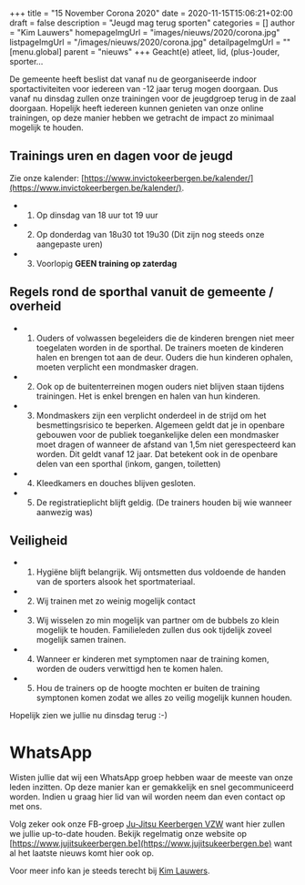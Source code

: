+++
title = "15 November Corona 2020"
date = 2020-11-15T15:06:21+02:00
draft = false
description = "Jeugd mag terug sporten"
categories = []
author = "Kim Lauwers"
homepageImgUrl = "images/nieuws/2020/corona.jpg"
listpageImgUrl = "/images/nieuws/2020/corona.jpg"
detailpageImgUrl = ""
[menu.global]
    parent = "nieuws"
+++
Geacht(e) atleet, lid, (plus-)ouder, sporter…

De gemeente heeft beslist dat vanaf nu de georganiseerde indoor sportactiviteiten voor iedereen van -12 jaar terug mogen doorgaan.
Dus vanaf nu dinsdag zullen onze trainingen voor de jeugdgroep terug in de zaal doorgaan.
Hopelijk heeft iedereen kunnen genieten van onze online trainingen, op deze manier hebben we getracht de impact zo minimaal mogelijk te houden.

## Trainings uren en dagen voor de jeugd
Zie onze kalender: [https://www.invictokeerbergen.be/kalender/](https://www.invictokeerbergen.be/kalender/).

* 1) Op dinsdag van 18 uur tot 19 uur
* 2) Op donderdag van 18u30 tot 19u30 (Dit zijn nog steeds onze aangepaste uren)
* 3) Voorlopig **GEEN training op zaterdag**

## Regels rond de sporthal vanuit de gemeente / overheid

* 1) Ouders of volwassen begeleiders die de kinderen brengen niet meer toegelaten worden in de sporthal. De trainers moeten de kinderen halen en brengen tot aan de deur. Ouders die hun kinderen ophalen, moeten verplicht een mondmasker dragen.
* 2) Ook op de buitenterreinen mogen ouders niet blijven staan tijdens trainingen. Het is enkel brengen en halen van hun kinderen.
* 3) Mondmaskers zijn een verplicht onderdeel in de strijd om het besmettingsrisico te beperken. Algemeen geldt dat je in openbare gebouwen voor de publiek toegankelijke delen een mondmasker moet dragen of wanneer de afstand van 1,5m niet gerespecteerd kan worden. Dit geldt vanaf 12 jaar. Dat betekent ook in de openbare delen van een sporthal (inkom, gangen, toiletten)
* 4) Kleedkamers en douches blijven gesloten.
* 5) De registratieplicht blijft geldig. (De trainers houden bij wie wanneer aanwezig was)

## Veiligheid

* 1) Hygiëne blijft belangrijk. Wij ontsmetten dus voldoende de handen van de sporters alsook het sportmateriaal.
* 2) Wij trainen met zo weinig mogelijk contact
* 3) Wij wisselen zo min mogelijk van partner om de bubbels zo klein mogelijk te houden. Familieleden zullen dus ook tijdelijk zoveel mogelijk samen trainen.
* 4) Wanneer er kinderen met symptomen naar de training komen, worden de ouders verwittigd hen te komen halen.
* 5) Hou de trainers op de hoogte mochten er buiten de training symptonen komen zodat we alles zo veilig mogelijk kunnen houden.


Hopelijk zien we jullie nu dinsdag terug :-)

# WhatsApp
Wisten jullie dat wij een WhatsApp groep hebben waar de meeste van onze leden inzitten.
Op deze manier kan er gemakkelijk en snel gecommuniceerd worden.
Indien u graag hier lid van wil worden neem dan even contact op met ons.


Volg zeker ook onze FB-groep [Ju-Jitsu Keerbergen VZW](https://www.facebook.com/groups/357231384348318/) want hier zullen we jullie up-to-date houden. Bekijk regelmatig onze website op [https://www.jujitsukeerbergen.be](https://www.jujitsukeerbergen.be) want al het laatste nieuws komt hier ook op.


Voor meer info kan je steeds terecht bij [Kim Lauwers](https://www.invictokeerbergen.be/trainers/#Kim_Lauwers).